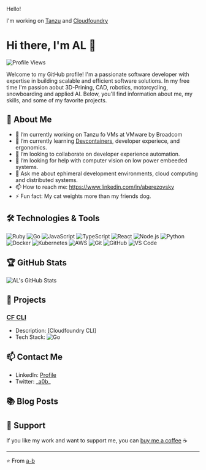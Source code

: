 Hello!

I'm working on [Tanzu](https://tanzu.vmware.com/tanzu) and [Cloudfoundry](https://www.cloudfoundry.org/)

# Hi there, I'm AL 👋

![Profile Views](https://komarev.com/ghpvc/?username=a-b&color=green)

Welcome to my GitHub profile! I'm a passionate software developer with expertise in building scalable and efficient software solutions.
In my free time I'm passion aobut 3D-Prining, CAD, robotics, motorcycling, snowboarding and applied AI.
Below, you'll find information about me, my skills, and some of my favorite projects.

## 🚀 About Me

- 🔭 I’m currently working on Tanzu fo VMs at VMware by Broadcom
- 🌱 I’m currently learning [Devcontainers](https://containers.dev/), developer experiece, and ergonomics.
- 👯 I’m looking to collaborate on developer experience automation.
- 🤔 I’m looking for help with computer vision on low power embeeded systems.
- 💬 Ask me about ephimeral development environments, cloud computing and distributed systems.
- 📫 How to reach me: https://www.linkedin.com/in/aberezovsky
- ⚡ Fun fact: My cat weights more than my friends dog.

## 🛠️ Technologies & Tools

![Ruby](https://img.shields.io/badge/-Ruby-black?style=flat-square&logo=ruby)
![Go](https://img.shields.io/badge/-Go-black?style=flat-square&logo=go)
![JavaScript](https://img.shields.io/badge/-JavaScript-black?style=flat-square&logo=javascript)
![TypeScript](https://img.shields.io/badge/-TypeScript-black?style=flat-square&logo=typescript)
![React](https://img.shields.io/badge/-React-black?style=flat-square&logo=react)
![Node.js](https://img.shields.io/badge/-Node.js-black?style=flat-square&logo=node.js)
![Python](https://img.shields.io/badge/-Python-black?style=flat-square&logo=python)
![Docker](https://img.shields.io/badge/-Docker-black?style=flat-square&logo=docker)
![Kubernetes](https://img.shields.io/badge/-Kubernetes-black?style=flat-square&logo=kubernetes)
![AWS](https://img.shields.io/badge/Amazon%20AWS-black?style=flat-square&logo=amazon-aws)
![Git](https://img.shields.io/badge/-Git-black?style=flat-square&logo=git)
![GitHub](https://img.shields.io/badge/-GitHub-black?style=flat-square&logo=github)
![VS Code](https://img.shields.io/badge/-VS%20Code-black?style=flat-square&logo=visual-studio-code)

## 🏆 GitHub Stats

![AL's GitHub Stats](https://github-readme-stats.vercel.app/api?username=a-b&show_icons=true&theme=radical)

## 💼 Projects

### [CF CLI](https://github.com/cloudfoundry/cli)
- Description: [Cloudfoundry CLI]
- Tech Stack: ![Go](https://img.shields.io/badge/-Go-black?style=flat-square&logo=go)

## 📫 Contact Me

- LinkedIn: [Profile](https://www.linkedin.com/in/aberezovsky)
- Twitter: [\_a0b\_](https://x.com/_a0b_)

## 📚 Blog Posts

## 🤝 Support

If you like my work and want to support me, you can [buy me a coffee](https://www.buymeacoffee.com/a0b) ☕

---

⭐️ From [a-b](https://github.com/a-b)
